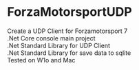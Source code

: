 # ForzaMotorsportUDP
Create a UDP Client for Forzamotorsport 7  
.Net Core console main project  
.Net Standard Library for UDP Client  
.Net Standard Library for save data to sqlite  
Tested on W1o and Mac  


